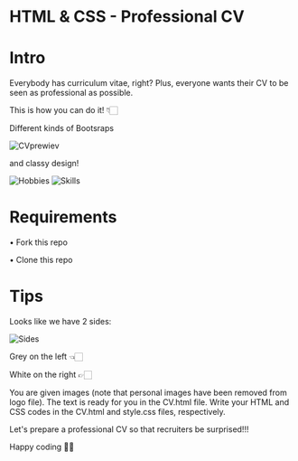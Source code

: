 # HTML & CSS - Professional CV

# Intro
Everybody has curriculum vitae, right? Plus, everyone wants their CV to be seen as professional as possible.

This is how you can do it! 👇🏻

Different kinds of Bootsraps

![CVprewiev](https://user-images.githubusercontent.com/121757537/210330799-f2fbd1f7-7891-49dc-bbbd-83b55d4450ce.jpg)

 and classy design!

![Hobbies](https://user-images.githubusercontent.com/121757537/210331693-3833e7b4-b3d5-49c3-a0d0-18532a04e4b0.jpg) ![Skills](https://user-images.githubusercontent.com/121757537/210332606-f97dadb9-96c3-4860-a7c5-fc37c15257de.jpg)

# Requirements

•	Fork this repo

•	Clone this repo

# Tips

Looks like we have 2 sides:

![Sides](https://user-images.githubusercontent.com/121757537/210334281-6c2c55c5-51a0-46dc-af12-d001edc1675a.jpg)

Grey on the left 👈🏻

White on the right 👉🏻

You are given images (note that personal images have been removed from logo file). The text is ready for you in the CV.html file. Write your HTML and CSS codes in the CV.html and style.css files, respectively. 

Let's prepare a professional CV so that recruiters be surprised!!!

Happy coding 👍🏻
